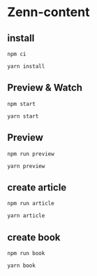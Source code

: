 # Zenn-content

## install

```shell script
npm ci
```
```shell script
yarn install
```

## Preview & Watch
```shell script
npm start
```
```shell script
yarn start
```

## Preview
```shell script
npm run preview
```
```shell script
yarn preview
```

## create article
```shell script
npm run article
```
```shell script
yarn article
```

## create book
```shell script
npm run book
```
```shell script
yarn book
```